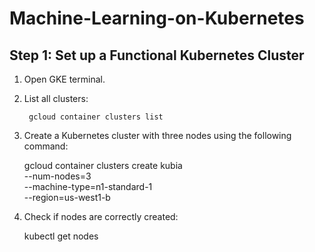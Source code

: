# Machine-Learning-on-Kubernetes
##  **Step 1: Set up a Functional Kubernetes Cluster**
1. Open GKE terminal.
2. List all clusters:

        gcloud container clusters list
    
4. Create a Kubernetes cluster with three nodes using the following command:
   
   gcloud container clusters create kubia \
    --num-nodes=3 \
    --machine-type=n1-standard-1 \
    --region=us-west1-b
5. Check if nodes are correctly created:
   
   kubectl get nodes

   
